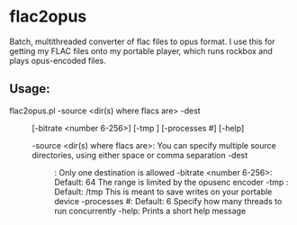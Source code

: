 flac2opus
=========

Batch, multithreaded converter of flac files to opus format.  I use this for getting my FLAC files onto my portable player, which runs rockbox and plays opus-encoded files.

Usage:
------

  flac2opus.pl -source <dir(s) where flacs are> -dest <dir where opuses go> [-bitrate <number 6-256>] [-tmp <tmp dir>] [-processes #] [-help]

  -source <dir(s) where flacs are>: You can specify multiple source directories, using either space or comma separation
  -dest <dir where opuses go>:      Only one destination is allowed
  -bitrate <number 6-256>:          Default: 64 The range is limited by the opusenc encoder
  -tmp <tmp dir>:                   Default: /tmp This is meant to save writes on your portable device
  -processes #:                     Default: 6 Specify how many threads to run concurrently
  -help:                            Prints a short help message

